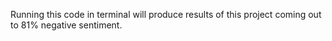 Running this code in terminal will produce results of this project coming out to 81% negative sentiment. 
